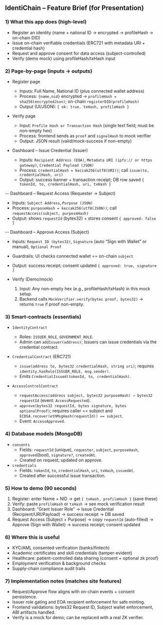 ## IdentiChain – Feature Brief (for Presentation)

### 1) What this app does (high-level)
- Register an identity (name + national ID → encrypted → profileHash → on-chain DID)
- Issue on-chain verifiable credentials (ERC721 with metadata URI + credential hash)
- Request and approve consent for data access (subject-controlled)
- Verify (demo mock) using profileHash/txHash input

### 2) Page-by-page (inputs → outputs)

- Register page
  - Inputs: Full Name, National ID (plus connected wallet address)
  - Process: `{name,nid}` encrypted → `profileHash = sha256(encryptedJson)`; on-chain `registerDID(profileHash)`
  - Output (UI/JSON): `{ ok: true, txHash, profileHash }`

- Verify page
  - Input: `Profile Hash or Transaction Hash` (single text field; must be non-empty hex)
  - Process: frontend sends as `proof` and `signalHash` to mock verifier
  - Output: JSON result (valid/mock-success if non-empty)

- Dashboard – Issue Credential (Issuer)
  - Inputs: `Recipient Address (EOA)`, `Metadata URI (ipfs:// or https gateway)`, `Credential Payload (JSON)`
  - Process: `credentialHash = keccak256(utf8(URI))`; call `issue(to, credentialHash, uri)`
  - Output: success banner + transaction receipt; DB row saved `{ tokenId, to, credentialHash, uri, txHash }`

-- Dashboard – Request Access (Requester → Subject)
  - Inputs: `Subject Address`, `Purpose (JSON)`
  - Process: `purposeHash = keccak256(utf8(JSON))`; call `requestAccess(subject, purposeHash)`
  - Output: shows `requestId` (bytes32) + stores consent `{ approved: false }`

-- Dashboard – Approve Access (Subject)
  - Inputs: `Request ID (bytes32)`, `Signature` (auto “Sign with Wallet” or manual), `Optional Proof`
  - Guardrails: UI checks connected wallet == on-chain `subject`
  - Output: success receipt; consent updated `{ approved: true, signature }`

- Verify (Demo/mock)
  1. Input: Any non-empty hex (e.g., profileHash/txHash) in this mock setup.
  2. Backend calls `MockVerifier.verify(bytes proof, bytes32)` → returns `true` if proof non-empty.

### 3) Smart-contracts (essentials)
- `IdentityContract`
  - Roles: `ISSUER_ROLE`, `GOVERNMENT_ROLE`.
  - Admin can `addIssuer(address)`; Issuers can issue credentials via the credential contract.

- `CredentialContract` (ERC721)
  - `issue(address to, bytes32 credentialHash, string uri)`; requires `identity.hasRole(ISSUER_ROLE, msg.sender)`.
  - Emits `CredentialIssued(tokenId, to, credentialHash)`.

- `AccessControlContract`
  - `requestAccess(address subject, bytes32 purposeHash) → bytes32 requestId` (event: `AccessRequested`).
  - `approve(bytes32 requestId, bytes signature, bytes optionalProof)`; requires caller == subject and `ECDSA.recover(ethMsgHash(requestId)) == subject`.
  - Event: `AccessApproved`.

### 4) Database models (MongoDB)
- `consents`
  - Fields: `requestId` (unique), `requester`, `subject`, `purposeHash`, `approved`(bool), `signature?`, `createdAt`.
  - Created on request; updated on approve.
- `credentials`
  - Fields: `tokenId`, `to`, `credentialHash`, `uri`, `txHash`, `issuedAt`.
  - Created after successful issue transaction.

### 5) How to demo (90 seconds)
1. Register: enter Name + NID → get `{ txHash, profileHash }` (save these)
2. Verify: paste `profileHash` or `txHash` → see mock verification result
3. Dashboard: “Grant Issuer Role” → Issue Credential (Recipient/URI/Payload) → success receipt → DB saved
4. Request Access (Subject + Purpose) → copy `requestId` (auto-filled) → Approve (Sign with Wallet) → success receipt; consent updated

### 6) Where this is useful
- KYC/AML consented verification (banks/fintech)
- Academic certificates and skill credentials (tamper-evident)
- Healthcare: patient-controlled data sharing (consent + optional zk proof)
- Employment verification & background checks
- Supply-chain compliance audit trails

### 7) Implementation notes (matches site features)
- Request/Approve flow aligns with on-chain events + consent persistence.
- Issuer role gating and EOA recipient enforcement for safe minting.
- Frontend validations: bytes32 Request ID, Subject wallet enforcement, ABI artifacts handled.
- Verify is a mock for demo; can be replaced with a real ZK verifier.


